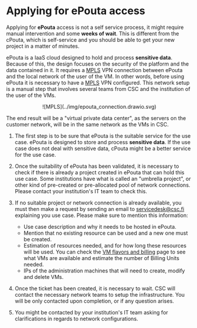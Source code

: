 # Applying for ePouta access

Applying for **ePouta** access is not a self service process, it might require manual intervention and some **weeks of wait**. This is different from the cPouta, which is self-service and you should be able to get your new project in a matter of minutes. 

ePouta is a IaaS cloud designed to hold and process **sensitive data**. Because of this, the design focuses on the security of the platform and the data contained in it. It requires a [MPLS](https://en.wikipedia.org/wiki/Multiprotocol_Label_Switching) VPN connection between ePouta and the local network of the user of the VM. In other words, before using ePouta it is necessary to have a [MPLS](https://en.wikipedia.org/wiki/Multiprotocol_Label_Switching) VPN configured. This network setup is a manual step that involves several teams from CSC and the institution of the user of the VMs.

<center>![MPLS](../img/epouta_connection.drawio.svg)</center>

The end result will be a "virtual private data center", as the servers on the customer network, will be in the same network as the VMs in CSC.

1. The first step is to be sure that ePouta is the suitable service for the use case. ePouta is designed to store and process **sensitive data**. If the use case does not deal with sensitive data, cPouta might be a better service for the use case.

1. Once the suitability of ePouta has been validated, it is necessary to check if there is already a project created in ePouta that can hold this use case. Some institutions have what is called an "umbrella project", or other kind of pre-created or pre-allocated pool of network connections. Please contact your institution's IT team to check this.

1. If no suitable project or network connection is already available, you must then make a request by sending an email to <servicedesk@csc.fi> explaining you use case. Please make sure to mention this information:

    * Use case description and why it needs to be hosted in ePouta.
    * Mention that no existing resource can be used and a new one must be created.
    * Estimation of resources needed, and for how long these resources will be used. You can check the [VM flavors and billing](vm-flavors-and-billing.md#epouta-flavors) page to see what VMs are available and estimate the number of Billing Units needed.
    * IPs of the administration machines that will need to create, modify and delete VMs.

1. Once the ticket has been created, it is necessary to wait. CSC will contact the necessary network teams to setup the infrastructure. You will be only contacted upon completion, or if any question arises.

1. You might be contacted by your institution's IT team asking for clarifications in regards to network configurations.
